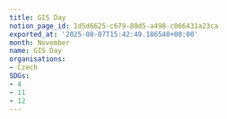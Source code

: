 ```yaml
---
title: GIS Day
notion_page_id: 1d5d6625-c679-80d5-a498-c066431a23ca
exported_at: '2025-08-07T15:42:49.186540+00:00'
month: November
name: GIS Day
organisations:
- Czech
SDGs:
- 4
- 11
- 12
---
```


